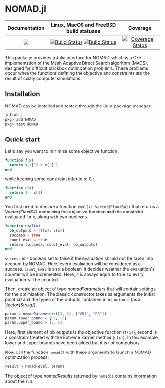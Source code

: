 # NOMAD.jl

| **Documentation** | **Linux, MacOS and FreeBSD build statuses** | **Coverage** |
|:-----------------:|:----------------------------------------------:|:------------:|
| [![](https://img.shields.io/badge/docs-dev-blue.svg)](https://bbopt.github.io/NOMAD.jl/dev) | [![Build Status](https://img.shields.io/travis/bbopt/NOMAD.jl?logo=travis)](https://travis-ci.com/bbopt/NOMAD.jl) [![Build Status](https://img.shields.io/cirrus/github/bbopt/NOMAD.jl?logo=Cirrus%20CI)](https://cirrus-ci.com/github/bbopt/NOMAD.jl) | [![Coverage Status](https://coveralls.io/repos/github/bbopt/NOMAD.jl/badge.svg?branch=master)](https://coveralls.io/github/bbopt/NOMAD.jl?branch=master) |

This package provides a Julia interface for NOMAD, which is a C++ implementation of the Mesh Adaptive Direct Search algorithm (MADS), designed for difficult blackbox optimization problems. These problems occur when the functions defining the objective and constraints are the result of costly computer simulations.

## Installation

NOMAD can be installed and tested through the Julia package manager:

```julia
julia> ]
pkg> add NOMAD
pkg> test NOMAD
```

## Quick start

Let's say you want to minimize some objective function :

```julia
function f(x)
  return x[1]^2 + x[2]^2
end
```

while keeping some constraint inferior to 0 :

```julia
function c(x)
  return 1 - x[1]
end
```

You first need to declare a function `eval(x::Vector{Float64})` that returns a *Vector{Float64}* containing the objective function and the constraint evaluated for `x`, along with two booleans.

```julia
function eval(x)
  bb_outputs = [f(x), c(x)]
  success = true
  count_eval = true
  return (success, count_eval, bb_outputs)
end
```

`success` is a boolean set to false if the evaluation should not be taken into account by NOMAD. Here, every evaluation will be considered as a success. `count_eval` is also a boolean, it decides weather the evaluation's counter will be incremented. Here, it is always equal to true so every evaluation will be counted.

Then, create an object of type *nomadParameters* that will contain settings for the optimization. The classic constructor takes as arguments the initial point *x0* and the types of the outputs contained in `bb_outputs` (as a *Vector{String}*).

```julia
param = nomadParameters([3, 3], ["OBJ", "EB"])
param.lower_bound = [-5, -5]
param.upper_bound = [5, 5]
```

Here, first element of bb_outputs is the objective function (`f(x)`), second is a constraint treated with the Extreme Barrier method (`c(x)`). In this example, lower and upper bounds have been added but it is not compulsory.

Now call the function `nomad()` with these arguments to launch a NOMAD optimization process.

```julia
result = nomad(eval, param)
```

The object of type *nomadResults* returned by `nomad()` contains information about the run.
